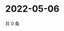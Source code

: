 # 2022-05-06

共 0 条

<!-- BEGIN WEIBO -->
<!-- 最后更新时间 Fri May 06 2022 20:30:41 GMT+0800 (China Standard Time) -->

<!-- END WEIBO -->
